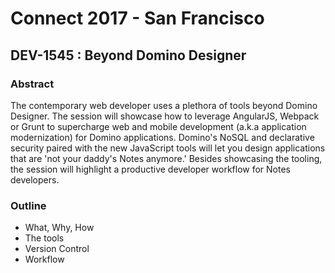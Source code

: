 # Connect 2017 - San Francisco

## DEV-1545 : Beyond Domino Designer

### Abstract

The contemporary web developer uses a plethora of tools beyond Domino Designer. The session will showcase how to leverage AngularJS, Webpack or Grunt to supercharge web and mobile development (a.k.a application modernization) for Domino applications. Domino's NoSQL and declarative security paired with the new JavaScript tools will let you design applications that are 'not your daddy's Notes anymore.' Besides showcasing the tooling, the session will highlight a productive developer workflow for Notes developers.

### Outline

- What, Why, How
- The tools
- Version Control
- Workflow